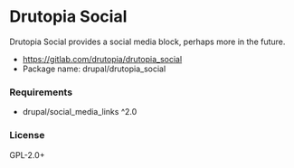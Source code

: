 <!-- writeme -->
Drutopia Social
===============

Drutopia Social provides a social media block, perhaps more in the future.

 * https://gitlab.com/drutopia/drutopia_social
 * Package name: drupal/drutopia_social


### Requirements

 * drupal/social_media_links ^2.0


### License

GPL-2.0+

<!-- endwriteme -->
